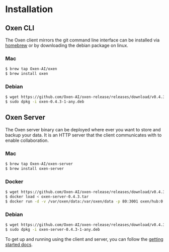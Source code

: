 # Installation

## Oxen CLI

The Oxen client mirrors the git command line interface can be installed via [homebrew](https://brew.sh/) or by downloading the debian package on linux.

### Mac

```bash
$ brew tap Oxen-AI/oxen
$ brew install oxen
```

### Debian

```bash
$ wget https://github.com/Oxen-AI/oxen-release/releases/download/v0.4.3/oxen-0.4.3-1-any.deb
$ sudo dpkg -i oxen-0.4.3-1-any.deb
```

## Oxen Server

The Oxen server binary can be deployed where ever you want to store and backup your data. It is an HTTP server that the client communicates with to enable collaboration.

### Mac

```bash
$ brew tap Oxen-AI/oxen-server
$ brew install oxen-server
```

### Docker

```bash
$ wget https://github.com/Oxen-AI/oxen-release/releases/download/v0.4.3/oxen-server-0.4.3.tar
$ docker load < oxen-server-0.4.3.tar
$ docker run -d -v /var/oxen/data:/var/oxen/data -p 80:3001 oxen/hub:0.4.3
```

### Debian

```bash
$ wget https://github.com/Oxen-AI/oxen-release/releases/download/v0.4.3/oxen-server-0.4.3-1-any.deb
$ sudo dpkg -i oxen-server-0.4.3-1-any.deb
```

To get up and running using the client and server, you can follow the [getting started docs](README.md).
